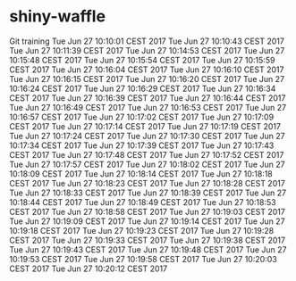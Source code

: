 # shiny-waffle
Git training
Tue Jun 27 10:10:01 CEST 2017
Tue Jun 27 10:10:43 CEST 2017
Tue Jun 27 10:11:39 CEST 2017
Tue Jun 27 10:14:53 CEST 2017
Tue Jun 27 10:15:48 CEST 2017
Tue Jun 27 10:15:54 CEST 2017
Tue Jun 27 10:15:59 CEST 2017
Tue Jun 27 10:16:04 CEST 2017
Tue Jun 27 10:16:10 CEST 2017
Tue Jun 27 10:16:15 CEST 2017
Tue Jun 27 10:16:20 CEST 2017
Tue Jun 27 10:16:24 CEST 2017
Tue Jun 27 10:16:29 CEST 2017
Tue Jun 27 10:16:34 CEST 2017
Tue Jun 27 10:16:39 CEST 2017
Tue Jun 27 10:16:44 CEST 2017
Tue Jun 27 10:16:49 CEST 2017
Tue Jun 27 10:16:53 CEST 2017
Tue Jun 27 10:16:57 CEST 2017
Tue Jun 27 10:17:02 CEST 2017
Tue Jun 27 10:17:09 CEST 2017
Tue Jun 27 10:17:14 CEST 2017
Tue Jun 27 10:17:19 CEST 2017
Tue Jun 27 10:17:24 CEST 2017
Tue Jun 27 10:17:30 CEST 2017
Tue Jun 27 10:17:34 CEST 2017
Tue Jun 27 10:17:39 CEST 2017
Tue Jun 27 10:17:43 CEST 2017
Tue Jun 27 10:17:48 CEST 2017
Tue Jun 27 10:17:52 CEST 2017
Tue Jun 27 10:17:57 CEST 2017
Tue Jun 27 10:18:02 CEST 2017
Tue Jun 27 10:18:09 CEST 2017
Tue Jun 27 10:18:14 CEST 2017
Tue Jun 27 10:18:18 CEST 2017
Tue Jun 27 10:18:23 CEST 2017
Tue Jun 27 10:18:28 CEST 2017
Tue Jun 27 10:18:33 CEST 2017
Tue Jun 27 10:18:39 CEST 2017
Tue Jun 27 10:18:44 CEST 2017
Tue Jun 27 10:18:49 CEST 2017
Tue Jun 27 10:18:53 CEST 2017
Tue Jun 27 10:18:58 CEST 2017
Tue Jun 27 10:19:03 CEST 2017
Tue Jun 27 10:19:09 CEST 2017
Tue Jun 27 10:19:14 CEST 2017
Tue Jun 27 10:19:18 CEST 2017
Tue Jun 27 10:19:23 CEST 2017
Tue Jun 27 10:19:28 CEST 2017
Tue Jun 27 10:19:33 CEST 2017
Tue Jun 27 10:19:38 CEST 2017
Tue Jun 27 10:19:43 CEST 2017
Tue Jun 27 10:19:48 CEST 2017
Tue Jun 27 10:19:53 CEST 2017
Tue Jun 27 10:19:58 CEST 2017
Tue Jun 27 10:20:03 CEST 2017
Tue Jun 27 10:20:12 CEST 2017
